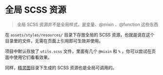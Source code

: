 # 全局 SCSS 资源

> 全局 SCSS 资源并不是全局样式，是变量、@mixin 、@function 这些东西

在 `assets/styles/resources/` 目录下存放全局的 SCSS 资源，也就是说在这个目录里的文件，无需在页面上引用即可生效并使用。

项目中默认存放了 `utils.scss` 文件，里面有几个 `@mixin` 和 `%` ，你可以尝试在页面中使用它们看看效果。

同样，[精灵图](sprite)目录下生成的 SCSS 资源也是全局可调用的。
